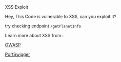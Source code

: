 XSS Exploit

Hey, This Code is vulnerable to XSS, can you exploit it?

try checking endpoint 
```/getPlanetInfo```

Learn more about XSS from : 

[OWASP](https://owasp.org/www-community/attacks/xss/)

[PortSwigger](https://portswigger.net/web-security/cross-site-scripting)